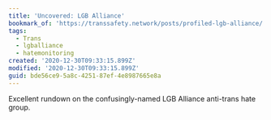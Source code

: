 ```yaml
---
title: 'Uncovered: LGB Alliance'
bookmark_of: 'https://transsafety.network/posts/profiled-lgb-alliance/'
tags:
  - Trans
  - lgballiance
  - hatemonitoring
created: '2020-12-30T09:33:15.899Z'
modified: '2020-12-30T09:33:15.899Z'
guid: bde56ce9-5a8c-4251-87ef-4e8987665e8a
---
```

Excellent rundown on the confusingly-named LGB Alliance anti-trans hate group.
